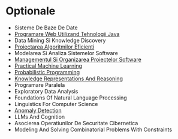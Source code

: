 # Optionale

- Sisteme De Baze De Date
- [Programare Web Utilizand Tehnologii Java](https://github.com/FMI-Materials/FMI-Master-BDTS-Materials/tree/main/Year%20I/Semester%20I/Programare%20Web%20Utilizand%20Tehnologii%20Java)
- Data Mining Si Knowledge Discovery
- [Proiectarea Algoritmilor Eficienti](https://github.com/FMI-Materials/FMI-Master-IS-Materials/tree/main/Year%20I/Semester%20I/Proiectarea%20Algoritmilor%20Eficienti)
- Modelarea Si Analiza Sistemelor Software
- [Managementul Si Organizarea Proiectelor Software](https://github.com/FMI-Materials/FMI-Master-IS-Materials/tree/main/Year%20I/Semester%20I/Managementul%20Si%20Organizarea%20Proiectelor%20Software)
- [Practical Machine Learning](https://github.com/FMI-Materials/FMI-Master-AI-Materials/tree/main/Year%20I/Semester%20I/Practical%20Machine%20Learning)
- [Probabilistic Programming](https://github.com/FMI-Materials/FMI-Master-AI-Materials/tree/main/Year%20I/Semester%20I/Probabilistic%20Programming)
- [Knowledge Representations And Reasoning](https://github.com/FMI-Materials/FMI-Master-AI-Materials/tree/main/Year%20I/Semester%20I/Probabilistic%20Programming)
- Programare Paralela
- Exploratory Data Analysis
- Foundations Of Natural Language Processing
- Linguistics For Computer Science
- [Anomaly Detection](https://numeric.cs.unibuc.ro/ad.html)
- LLMs And Cognition
- Asocierea Operatiunilor De Securitate Cibernetica
- Modeling And Solving Combinatorial Problems With Constraints
